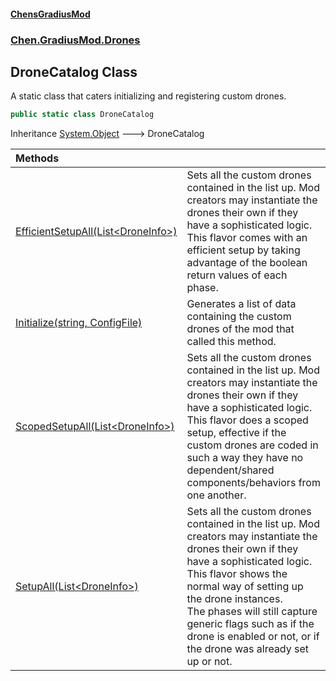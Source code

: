 #### [ChensGradiusMod](index 'index')
### [Chen.GradiusMod.Drones](Y_iPobZkdIiJ9feSuBjDaQ 'Chen.GradiusMod.Drones')
## DroneCatalog Class
A static class that caters initializing and registering custom drones.  
```csharp
public static class DroneCatalog
```

Inheritance [System.Object](https://docs.microsoft.com/en-us/dotnet/api/System.Object 'System.Object') &#129106; DroneCatalog  

| Methods | |
| :--- | :--- |
| [EfficientSetupAll(List&lt;DroneInfo&gt;)](nsDLaVCWj_uLXs8tRatw9A 'Chen.GradiusMod.Drones.DroneCatalog.EfficientSetupAll(System.Collections.Generic.List&lt;Chen.GradiusMod.Drones.DroneInfo&gt;)') | Sets all the custom drones contained in the list up. Mod creators may instantiate the drones their own if they have a sophisticated logic.<br/>This flavor comes with an efficient setup by taking advantage of the boolean return values of each phase.<br/> |
| [Initialize(string, ConfigFile)](yZTMkUTmLTvTI5mjTzrrCQ 'Chen.GradiusMod.Drones.DroneCatalog.Initialize(string, ConfigFile)') | Generates a list of data containing the custom drones of the mod that called this method.<br/> |
| [ScopedSetupAll(List&lt;DroneInfo&gt;)](y1ztxVUTme4S4grql6JqSA 'Chen.GradiusMod.Drones.DroneCatalog.ScopedSetupAll(System.Collections.Generic.List&lt;Chen.GradiusMod.Drones.DroneInfo&gt;)') | Sets all the custom drones contained in the list up. Mod creators may instantiate the drones their own if they have a sophisticated logic.<br/>This flavor does a scoped setup, effective if the custom drones are coded in such a way they have no dependent/shared components/behaviors from one another.<br/> |
| [SetupAll(List&lt;DroneInfo&gt;)](bw5E6naIW2BBCzLDh5Nw6Q 'Chen.GradiusMod.Drones.DroneCatalog.SetupAll(System.Collections.Generic.List&lt;Chen.GradiusMod.Drones.DroneInfo&gt;)') | Sets all the custom drones contained in the list up. Mod creators may instantiate the drones their own if they have a sophisticated logic.<br/>This flavor shows the normal way of setting up the drone instances.<br/>The phases will still capture generic flags such as if the drone is enabled or not, or if the drone was already set up or not.<br/> |
